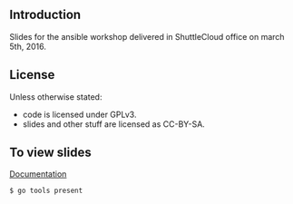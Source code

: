 Introduction
------------
Slides for the ansible workshop delivered in ShuttleCloud office on march 5th, 2016.

License
-------
Unless otherwise stated:

- code is licensed under GPLv3.
- slides and other stuff are licensed as CC-BY-SA.

To view slides
--------------
[Documentation](https://godoc.org/golang.org/x/tools/present)
```bash
$ go tools present
```
